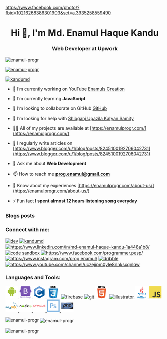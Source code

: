 https://www.facebook.com/photo/?fbid=10216268386301903&set=a.3935258559490
<h1 align="center">Hi 👋, I'm Md. Enamul Haque Kandu</h1>
<h3 align="center">Web Developer at Upwork</h3>

<p align="left"> <img src="https://komarev.com/ghpvc/?username=enamul-progr&label=Profile%20views&color=0e75b6&style=flat" alt="enamul-progr" /> </p>

<p align="left"> <a href="https://github.com/ryo-ma/github-profile-trophy"><img src="https://github-profile-trophy.vercel.app/?username=enamul-progr" alt="enamul-progr" /></a> </p>

<p align="left"> <a href="https://twitter.com/kandumd" target="blank"><img src="https://img.shields.io/twitter/follow/kandumd?logo=twitter&style=for-the-badge" alt="kandumd" /></a> </p>

- 🔭 I’m currently working on YouTube [Enamuls Creation](https://www.youtube.com/channel/uczejipm0yle8rlnksxqnlqw)

- 🌱 I’m currently learning **JavaScript**

- 👯 I’m looking to collaborate on GitHub [GitHub](https://github.com/Enamul-progr)

- 🤝 I’m looking for help with [Shibganj Upazila Kalyan Samity](https://shibgnjsamity.com)

- 👨‍💻 All of my projects are available at [https://enamulprogr.com/](https://enamulprogr.com/)

- 📝 I regularly write articles on [https://www.blogger.com/u/1/blog/posts/8245100192706042731](https://www.blogger.com/u/1/blog/posts/8245100192706042731)

- 💬 Ask me about **Web Development**

- 📫 How to reach me **prog.enamul@gmail.com**

- 📄 Know about my experiences [https://enamulprogr.com/about-us/](https://enamulprogr.com/about-us/)

- ⚡ Fun fact **I spent almost 12 hours listening song everyday**

### Blogs posts
<!-- BLOG-POST-LIST:START -->
<!-- BLOG-POST-LIST:END -->

<h3 align="left">Connect with me:</h3>
<p align="left">
<a href="https://dev.to/dev" target="blank"><img align="center" src="https://raw.githubusercontent.com/rahuldkjain/github-profile-readme-generator/master/src/images/icons/Social/devto.svg" alt="dev" height="30" width="40" /></a>
<a href="https://twitter.com/kandumd" target="blank"><img align="center" src="https://raw.githubusercontent.com/rahuldkjain/github-profile-readme-generator/master/src/images/icons/Social/twitter.svg" alt="kandumd" height="30" width="40" /></a>
<a href="https://linkedin.com/in/https://www.linkedin.com/in/md-enamul-haque-kandu-1a448a1b8/" target="blank"><img align="center" src="https://raw.githubusercontent.com/rahuldkjain/github-profile-readme-generator/master/src/images/icons/Social/linked-in-alt.svg" alt="https://www.linkedin.com/in/md-enamul-haque-kandu-1a448a1b8/" height="30" width="40" /></a>
<a href="https://codesandbox.com/code sandbox" target="blank"><img align="center" src="https://raw.githubusercontent.com/rahuldkjain/github-profile-readme-generator/master/src/images/icons/Social/codesandbox.svg" alt="code sandbox" height="30" width="40" /></a>
<a href="https://fb.com/https://www.facebook.com/programmer.pesp/" target="blank"><img align="center" src="https://raw.githubusercontent.com/rahuldkjain/github-profile-readme-generator/master/src/images/icons/Social/facebook.svg" alt="https://www.facebook.com/programmer.pesp/" height="30" width="40" /></a>
<a href="https://instagram.com/https://www.instagram.com/prog.enamul/" target="blank"><img align="center" src="https://raw.githubusercontent.com/rahuldkjain/github-profile-readme-generator/master/src/images/icons/Social/instagram.svg" alt="https://www.instagram.com/prog.enamul/" height="30" width="40" /></a>
<a href="https://dribbble.com/dribble" target="blank"><img align="center" src="https://raw.githubusercontent.com/rahuldkjain/github-profile-readme-generator/master/src/images/icons/Social/dribbble.svg" alt="dribble" height="30" width="40" /></a>
<a href="https://www.youtube.com/c/https://www.youtube.com/channel/uczejipm0yle8rlnksxqnlqw" target="blank"><img align="center" src="https://raw.githubusercontent.com/rahuldkjain/github-profile-readme-generator/master/src/images/icons/Social/youtube.svg" alt="https://www.youtube.com/channel/uczejipm0yle8rlnksxqnlqw" height="30" width="40" /></a>
</p>

<h3 align="left">Languages and Tools:</h3>
<p align="left"> <a href="https://developer.android.com" target="_blank" rel="noreferrer"> <img src="https://raw.githubusercontent.com/devicons/devicon/master/icons/android/android-original-wordmark.svg" alt="android" width="40" height="40"/> </a> <a href="https://getbootstrap.com" target="_blank" rel="noreferrer"> <img src="https://raw.githubusercontent.com/devicons/devicon/master/icons/bootstrap/bootstrap-plain-wordmark.svg" alt="bootstrap" width="40" height="40"/> </a> <a href="https://www.cprogramming.com/" target="_blank" rel="noreferrer"> <img src="https://raw.githubusercontent.com/devicons/devicon/master/icons/c/c-original.svg" alt="c" width="40" height="40"/> </a> <a href="https://www.w3schools.com/css/" target="_blank" rel="noreferrer"> <img src="https://raw.githubusercontent.com/devicons/devicon/master/icons/css3/css3-original-wordmark.svg" alt="css3" width="40" height="40"/> </a> <a href="https://firebase.google.com/" target="_blank" rel="noreferrer"> <img src="https://www.vectorlogo.zone/logos/firebase/firebase-icon.svg" alt="firebase" width="40" height="40"/> </a> <a href="https://git-scm.com/" target="_blank" rel="noreferrer"> <img src="https://www.vectorlogo.zone/logos/git-scm/git-scm-icon.svg" alt="git" width="40" height="40"/> </a> <a href="https://www.w3.org/html/" target="_blank" rel="noreferrer"> <img src="https://raw.githubusercontent.com/devicons/devicon/master/icons/html5/html5-original-wordmark.svg" alt="html5" width="40" height="40"/> </a> <a href="https://www.adobe.com/in/products/illustrator.html" target="_blank" rel="noreferrer"> <img src="https://www.vectorlogo.zone/logos/adobe_illustrator/adobe_illustrator-icon.svg" alt="illustrator" width="40" height="40"/> </a> <a href="https://www.java.com" target="_blank" rel="noreferrer"> <img src="https://raw.githubusercontent.com/devicons/devicon/master/icons/java/java-original.svg" alt="java" width="40" height="40"/> </a> <a href="https://developer.mozilla.org/en-US/docs/Web/JavaScript" target="_blank" rel="noreferrer"> <img src="https://raw.githubusercontent.com/devicons/devicon/master/icons/javascript/javascript-original.svg" alt="javascript" width="40" height="40"/> </a> <a href="https://www.mysql.com/" target="_blank" rel="noreferrer"> <img src="https://raw.githubusercontent.com/devicons/devicon/master/icons/mysql/mysql-original-wordmark.svg" alt="mysql" width="40" height="40"/> </a> <a href="https://nodejs.org" target="_blank" rel="noreferrer"> <img src="https://raw.githubusercontent.com/devicons/devicon/master/icons/nodejs/nodejs-original-wordmark.svg" alt="nodejs" width="40" height="40"/> </a> <a href="https://www.oracle.com/" target="_blank" rel="noreferrer"> <img src="https://raw.githubusercontent.com/devicons/devicon/master/icons/oracle/oracle-original.svg" alt="oracle" width="40" height="40"/> </a> <a href="https://www.photoshop.com/en" target="_blank" rel="noreferrer"> <img src="https://raw.githubusercontent.com/devicons/devicon/master/icons/photoshop/photoshop-line.svg" alt="photoshop" width="40" height="40"/> </a> <a href="https://www.php.net" target="_blank" rel="noreferrer"> <img src="https://raw.githubusercontent.com/devicons/devicon/master/icons/php/php-original.svg" alt="php" width="40" height="40"/> </a> </p>

<p><img align="left" src="https://github-readme-stats.vercel.app/api/top-langs?username=enamul-progr&show_icons=true&locale=en&layout=compact" alt="enamul-progr" /></p>

<p>&nbsp;<img align="center" src="https://github-readme-stats.vercel.app/api?username=enamul-progr&show_icons=true&locale=en" alt="enamul-progr" /></p>

<p><img align="center" src="https://github-readme-streak-stats.herokuapp.com/?user=enamul-progr&" alt="enamul-progr" /></p>
